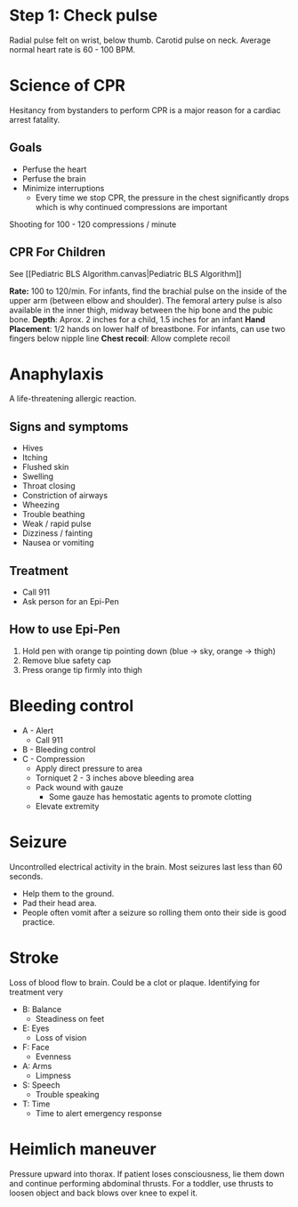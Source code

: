 # Step 1: Check pulse
Radial pulse felt on wrist, below thumb. Carotid pulse on neck. Average normal heart rate is 60 - 100 BPM.
# Science of CPR
Hesitancy from bystanders to perform CPR is a major reason for a cardiac arrest fatality.
## Goals
- Perfuse the heart
- Perfuse the brain
- Minimize interruptions
    - Every time we stop CPR, the pressure in the chest significantly drops which is why continued compressions are important

Shooting for 100 - 120 compressions / minute
## CPR For Children
See [[Pediatric BLS Algorithm.canvas|Pediatric BLS Algorithm]]

**Rate:** 100 to 120/min. For infants, find the brachial pulse on the inside of the upper arm (between elbow and shoulder). The femoral artery pulse is also available in the inner thigh, midway between the hip bone and the pubic bone.
**Depth**: Aprox. 2 inches for a child, 1.5 inches for an infant
**Hand Placement**: 1/2 hands on lower half of breastbone. For infants, can use two fingers below nipple line
**Chest recoil**: Allow complete recoil
# Anaphylaxis
A life-threatening allergic reaction.
## Signs and symptoms
* Hives
* Itching
* Flushed skin
* Swelling
* Throat closing
* Constriction of airways
* Wheezing
* Trouble beathing
* Weak / rapid pulse
* Dizziness / fainting
* Nausea or vomiting
## Treatment
* Call 911
* Ask person for an Epi-Pen
## How to use Epi-Pen
1. Hold pen with orange tip pointing down (blue → sky, orange → thigh)
2. Remove blue safety cap
3. Press orange tip firmly into thigh
# Bleeding control
* A - Alert
	* Call 911
* B - Bleeding control
* C - Compression
	* Apply direct pressure to area
	* Torniquet 2 - 3 inches above bleeding area
	* Pack wound with gauze
		* Some gauze has hemostatic agents to promote clotting
	* Elevate extremity
# Seizure
Uncontrolled electrical activity in the brain. Most seizures last less than 60 seconds. 
* Help them to the ground. 
* Pad their head area. 
* People often vomit after a seizure so rolling them onto their side is good practice.
# Stroke
Loss of blood flow to brain. Could be a clot or plaque. Identifying for treatment very 
- B: Balance
	- Steadiness on feet
- E: Eyes
	- Loss of vision
- F: Face
	- Evenness
- A: Arms
	- Limpness
- S: Speech
	- Trouble speaking
- T: Time
	- Time to alert emergency response
# Heimlich maneuver
Pressure upward into thorax. If patient loses consciousness, lie them down and continue performing abdominal thrusts. For a toddler, use thrusts to loosen object and back blows over knee to expel it.